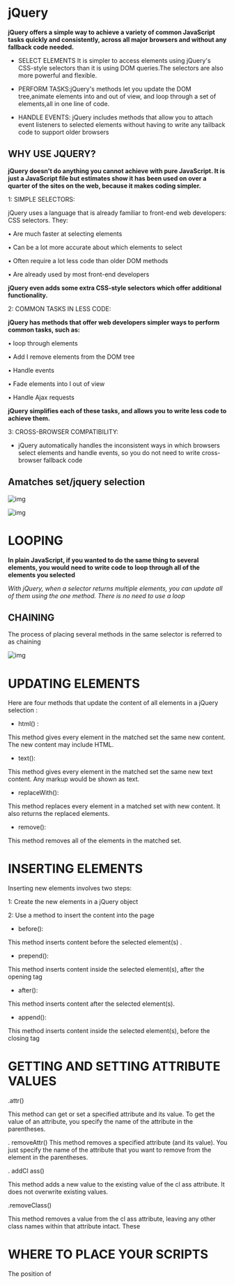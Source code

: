 # jQuery 

**jQuery offers a simple way to achieve a variety of common JavaScript tasks quickly and consistently, across all major browsers and without any fallback code needed.**

* SELECT ELEMENTS It is simpler to access elements using jQuery's CSS-style selectors than it is using DOM queries.The selectors are also more powerful and flexible.

* PERFORM TASKS:jQuery's methods let you update the DOM tree,animate elements into and out of view, and loop through a set of elements,all in one line of code.


* HANDLE EVENTS: jQuery includes methods that allow you to attach event listeners to selected elements without having to write any tailback code to support older browsers

## WHY USE JQUERY? 

**jQuery doesn't do anything you cannot achieve with pure JavaScript. It is just a JavaScript file but estimates show it has been used on over a quarter of the sites on the web, because it makes coding simpler.**

1: SIMPLE SELECTORS:

jQuery uses a language that is already familiar to front-end web developers: CSS selectors. They:

 • Are much faster at selecting elements 
 
 • Can be a lot more accurate about which elements to select 
 
 • Often require a lot less code than older DOM methods 
 
 • Are already used by most front-end developers 

**jQuery even adds some extra CSS-style selectors which offer additional functionality.**

2: COMMON TASKS IN LESS CODE:

**jQuery has methods that offer web developers simpler ways to perform common tasks, such as:**

• loop through elements

• Add I remove elements from the DOM tree

• Handle events

• Fade elements into I out of view 

• Handle Ajax requests 

**jQuery simplifies each of these tasks, and allows you to write less code to achieve them.**

3: CROSS-BROWSER COMPATIBILITY:

* jQuery automatically handles the inconsistent ways in which browsers select elements and handle events, so you do not need to write cross-browser fallback code 

## Amatches set/jquery selection


![img](/img/single.png)

![img](/img/set.png)

# LOOPING 

**In plain JavaScript, if you wanted to do the same thing to several elements, you would need to write code to loop through all of the elements you selected**

*With jQuery, when a selector returns multiple elements, you can update all of them using the one method. There is no need to use a loop*

## CHAINING

The process of placing several methods in the same selector is referred to as chaining


![img](/img/sentax.png)

# UPDATING ELEMENTS

Here are four methods that update the content of all elements in a jQuery selection :

* html() :

This method gives every element in the matched set the same new content. The new content may include HTML.

* text():

This method gives every element in the matched set the same new text content. Any markup would be shown as text. 

* replaceWith():

This method replaces every element in a matched set with new content. It also returns the replaced elements.

* remove():

This method removes all of the elements in the matched set. 

# INSERTING ELEMENTS 

Inserting new elements involves two steps:

 1: Create the new elements in a jQuery object 
 
 2: Use a method to insert the content into the page 

* before():

This method inserts content before the selected element(s) . 

* prepend():

This method inserts content inside the selected element(s), after the opening tag

* after():

This method inserts content after the selected element(s). 

* append():

This method inserts content inside the selected element(s), before the closing tag


# GETTING AND SETTING ATTRIBUTE VALUES 

.attr() 

This method can get or set a specified attribute and its value. To get the value of an attribute, you specify the name of the attribute in the parentheses. 

. removeAttr() 
This method removes a specified attribute (and its value). You just specify the name of the attribute that you want to remove from the element in the parentheses. 

. addCl ass() 

This method adds a new value to the existing value of the cl ass attribute. It does not overwrite existing values. 

.removeClass() 

This method removes a value from the cl ass attribute, leaving any other class names within that attribute intact. 
These 

# WHERE TO PLACE YOUR SCRIPTS

The position of <script> elements can affect how quickly a web page seems to load. 

* in the head

* in the page

* before the closing </body> tage

# Why pair program?

1. Greater efficiency

2. Engaged collaboration

3. Learning from fellow students

4. Social skills

5. Job interview readiness

6. Work environment readiness

# EFFECTS 

**When you start using jQuery, the effects methods can enhance your web page with transitions and movement.**

